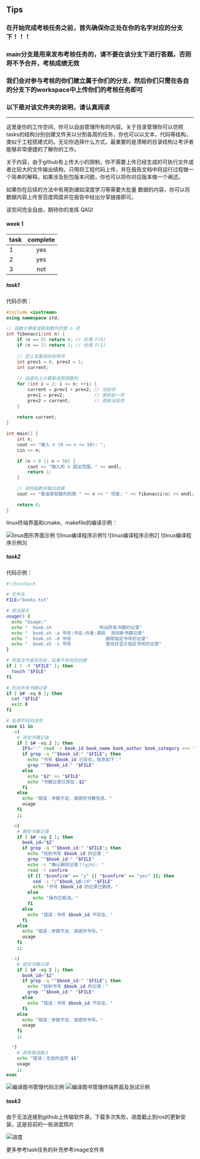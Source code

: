 ## Tips
### 在开始完成考核任务之前，首先确保你正处在你的名字对应的分支下！！！

### main分支是用来发布考核任务的，请不要在该分支下进行答题，否则将不予合并，考核成绩无效

### 我们会对参与考核的你们建立属于你们的分支，然后你们只需在各自的分支下的workspace中上传你们的考核任务即可
### 以下是对该文件夹的说明，请认真阅读
*****

这里是你的工作空间，你可以自由管理所有的内容。关于目录管理你可以仿照tasks的结构分别创建文件夹以分割各周的任务，你也可以以文本，代码等结构，类似于工程搭建式的。无论你选择什么方式，最重要的是清晰的目录结构让考评者能够非常便捷的了解你的工作。 

关于内容，由于github有上传大小的限制，你不需要上传已经生成的可执行文件或者比较大的文件输出结构，只用将工程代码上传，并在报告文档中将运行过程做一个简单的解释。如果涉及到包版本问题，你也可以将你对应版本做一个阐述。 

如果你在后续的方法中有用到诸如深度学习等需要大批量 数据的内容，你可以将数据内容上传至百度网盘并在报告中给出分享链接即可。

该空间完全自由，期待你的发挥 QAQ!

#### week 1
|task|complete|
|:---|:--:|
|1|yes|
|2|yes|
|3|not|

##### task1
代码示例：
```cpp
#include <iostream>
using namespace std;

// 函数计算斐波那契数列的第 n 项
int fibonacci(int n) {
    if (n == 0) return 0; // 处理 F(0)
    if (n == 1) return 1; // 处理 F(1)
    
    // 定义变量保存前两项
    int prev1 = 0, prev2 = 1;
    int current;
    
    // 自底向上计算斐波那契数列
    for (int i = 2; i <= n; ++i) {
        current = prev1 + prev2; // 当前项
        prev1 = prev2;           // 更新前一项
        prev2 = current;         // 更新当前项
    }
    
    return current;
}

int main() {
    int n;
    cout << "输入 n (0 <= n <= 50): ";
    cin >> n;

    if (n < 0 || n > 50) {
        cout << "输入的 n 超出范围。" << endl;
        return 1;
    }

    // 调用函数并输出结果
    cout << "斐波那契数列的第 " << n << " 项是: " << fibonacci(n) << endl;

    return 0;
}
```

linux终端界面和cmake、makefile的编译示例：

![linux图形界面示例](https://github.com/nulidedoupier/Tutorial_2024/blob/main/workspace/image/1.png)
![linux编译程序示例1]
![linux编译程序示例2]
![linux编译程序示例3]

##### task2
代码示例：
```sh
#!/bin/bash

# 文件名
FILE="books.txt"

# 用法提示
usage() {
  echo "Usage:"
  echo "  book.sh                  列出所有书籍的记录"
  echo "  book.sh -a 书号:书名:作者:类别  添加新书籍记录"
  echo "  book.sh -d 书号             删除指定书号的记录"
  echo "  book.sh -s 书号             查找并显示指定书号的记录"
}

# 检查文件是否存在，如果不存在则创建
if [ ! -f "$FILE" ]; then
  touch "$FILE"
fi

# 列出所有书籍记录
if [ $# -eq 0 ]; then
  cat "$FILE"
  exit 0
fi

# 处理不同的选项
case $1 in
  -a)
    # 添加书籍记录
    if [ $# -eq 2 ]; then
      IFS=":" read -r book_id book_name book_author book_category <<< "$2"
      if grep -q "^$book_id:" "$FILE"; then
        echo "书号 $book_id 已存在，信息如下："
        grep "^$book_id:" "$FILE"
      else
        echo "$2" >> "$FILE"
        echo "书籍记录已添加：$2"
      fi
    else
      echo "错误：参数不足，请提供书籍信息。"
      usage
    fi
    ;;

  -d)
    # 删除书籍记录
    if [ $# -eq 2 ]; then
      book_id="$2"
      if grep -q "^$book_id:" "$FILE"; then
        echo "找到书号 $book_id 的记录："
        grep "^$book_id:" "$FILE"
        echo -n "确认删除记录？(y/n): "
        read -r confirm
        if [[ "$confirm" == "y" || "$confirm" == "yes" ]]; then
          sed -i "/^$book_id:/d" "$FILE"
          echo "书号 $book_id 的记录已删除。"
        else
          echo "操作已取消。"
        fi
      else
        echo "错误：书号 $book_id 不存在。"
      fi
    else
      echo "错误：参数不足，请提供书号。"
      usage
    fi
    ;;

  -s)
    # 查找书籍记录
    if [ $# -eq 2 ]; then
      book_id="$2"
      if grep -q "^$book_id:" "$FILE"; then
        echo "找到书号 $book_id 的记录："
        grep "^$book_id:" "$FILE"
      else
        echo "错误：书号 $book_id 不存在。"
      fi
    else
      echo "错误：参数不足，请提供书号。"
      usage
    fi
    ;;

  *)
    # 其他错误输入
    echo "错误：无效的选项 $1"
    usage
    ;;
esac
```
![编译图书管理代码示例](https://github.com/nulidedoupier/Tutorial_2024/blob/main/workspace/image/2.1.png)
![编译图书管理终端界面及测试示例](https://github.com/nulidedoupier/Tutorial_2024/blob/main/workspace/image/2.png)

##### task3
由于无法连接到github上传输软件源，下载多次失败，进度截止到ros的更新安装，这是目前的一些进度照片

![进度](https://github.com/nulidedoupier/Tutorial_2024/blob/main/workspace/image/3.png)

更多参考task任务的补充参考image文件夹


